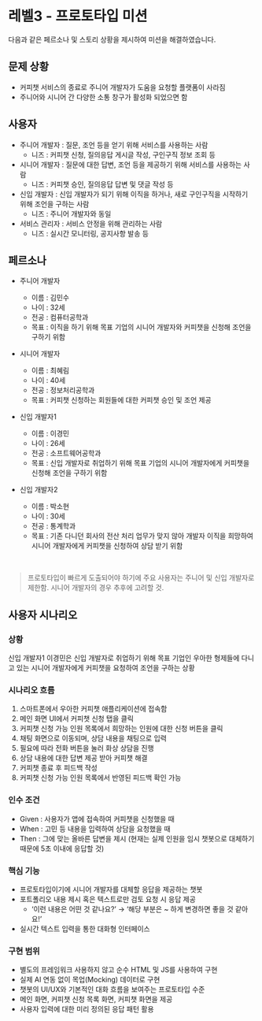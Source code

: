 # 레벨3 - 프로토타입 미션

다음과 같은 페르소나 및 스토리 상황을 제시하여 미션을 해결하였습니다.

## 문제 상황

- 커피챗 서비스의 종료로 주니어 개발자가 도움을 요청할 플랫폼이 사라짐
- 주니어와 시니어 간 다양한 소통 창구가 활성화 되었으면 함

## 사용자

- 주니어 개발자 : 질문, 조언 등을 얻기 위해 서비스를 사용하는 사람
    - 니즈 : 커피챗 신청, 질의응답 게시글 작성, 구인구직 정보 조회 등
- 시니어 개발자 : 질문에 대한 답변, 조언 등을 제공하기 위해 서비스를 사용하는 사람
    - 니즈 : 커피챗 승인, 질의응답 답변 및 댓글 작성 등
- 신입 개발자 : 신입 개발자가 되기 위해 이직을 하거나, 새로 구인구직을 시작하기 위해 조언을 구하는 사람
    - 니즈 : 주니어 개발자와 동일
- 서비스 관리자 : 서비스 안정을 위해 관리하는 사람
    - 니즈 : 실시간 모니터링, 공지사항 발송 등

## 페르소나

- 주니어 개발자
    - 이름 : 김민수
    - 나이 : 32세
    - 전공 : 컴퓨터공학과
    - 목표 : 이직을 하기 위해 목표 기업의 시니어 개발자와 커피챗을 신청해 조언을 구하기 위함

- 시니어 개발자
    - 이름 : 최혜림
    - 나이 : 40세
    - 전공 : 정보처리공학과
    - 목표 : 커피챗 신청하는 회원들에 대한 커피챗 승인 및 조언 제공

- 신입 개발자1
    - 이름 : 이경민
    - 나이 : 26세
    - 전공 : 소프트웨어공학과
    - 목표 : 신입 개발자로 취업하기 위해 목표 기업의 시니어 개발자에게 커피챗을 신청해 조언을 구하기 위함

- 신입 개발자2
    - 이름 : 박소현
    - 나이 : 30세
    - 전공 : 통계학과
    - 목표 : 기존 다니던 회사의 전산 처리 업무가 맞지 않아 개발자 이직을 희망하여 시니어 개발자에게 커피챗을 신청하여 상담 받기 위함  

<br/>

> 프로토타입이 빠르게 도출되어야 하기에 주요 사용자는 주니어 및 신입 개발자로 제한함. 시니어 개발자의 경우 추후에 고려할 것.  


## 사용자 시나리오

### 상황

신입 개발자1 이경민은 신입 개발자로 취업하기 위해 목표 기업인 우아한 형제들에 다니고 있는 시니어 개발자에게 커피챗을 요청하여 조언을 구하는 상황

### 시나리오 흐름

1. 스마트폰에서 우아한 커피챗 애플리케이션에 접속함
2. 메인 화면 UI에서 커피챗 신청 탭을 클릭
3. 커피챗 신청 가능 인원 목록에서 희망하는 인원에 대한 신청 버튼을 클릭
4. 채팅 화면으로 이동되며, 상담 내용을 채팅으로 입력
5. 필요에 따라 전화 버튼을 눌러 화상 상담을 진행
6. 상담 내용에 대한 답변 제공 받아 커피챗 해결
7. 커피챗 종료 후 피드백 작성
8. 커피챗 신청 가능 인원 목록에서 반영된 피드백 확인 가능

### 인수 조건

- Given : 사용자가 앱에 접속하여 커피챗을 신청했을 때
- When : 고민 등 내용을 입력하여 상담을 요청했을 때
- Then : 그에 맞는 올바른 답변을 제시
(현재는 실제 인원을 임시 챗봇으로 대체하기 때문에 5초 이내에 응답할 것)

### 핵심 기능

- 프로토타입이기에 시니어 개발자를 대체할 응답을 제공하는 챗봇
- 포트폴리오 내용 제시 혹은 텍스트로만 검토 요청 시 응답 제공
    - ‘이런 내용은 어떤 것 같나요?’ → ‘해당 부분은 ~ 하게 변경하면 좋을 것 같아요!’
- 실시간 텍스트 입력을 통한 대화형 인터페이스

### **구현 범위**

- 별도의 프레임워크 사용하지 않고 순수 HTML 및 JS를 사용하여 구현
- 실제 AI 연동 없이 목업(Mocking) 데이터로 구현
- 챗봇의 UI/UX와 기본적인 대화 흐름을 보여주는 프로토타입 수준
- 메인 화면, 커피챗 신청 목록 화면, 커피챗 화면을 제공
- 사용자 입력에 대한 미리 정의된 응답 패턴 활용
